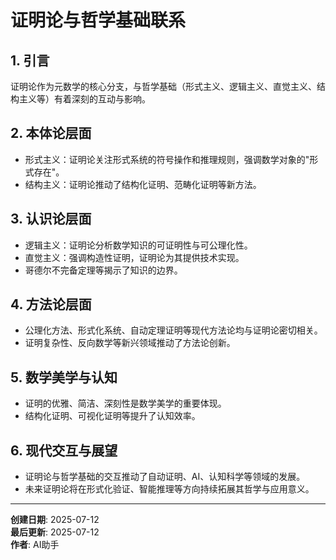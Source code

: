 # 证明论与哲学基础联系

## 1. 引言

证明论作为元数学的核心分支，与哲学基础（形式主义、逻辑主义、直觉主义、结构主义等）有着深刻的互动与影响。

## 2. 本体论层面

- 形式主义：证明论关注形式系统的符号操作和推理规则，强调数学对象的"形式存在"。
- 结构主义：证明论推动了结构化证明、范畴化证明等新方法。

## 3. 认识论层面

- 逻辑主义：证明论分析数学知识的可证明性与可公理化性。
- 直觉主义：强调构造性证明，证明论为其提供技术实现。
- 哥德尔不完备定理等揭示了知识的边界。

## 4. 方法论层面

- 公理化方法、形式化系统、自动定理证明等现代方法论均与证明论密切相关。
- 证明复杂性、反向数学等新兴领域推动了方法论创新。

## 5. 数学美学与认知

- 证明的优雅、简洁、深刻性是数学美学的重要体现。
- 结构化证明、可视化证明等提升了认知效率。

## 6. 现代交互与展望

- 证明论与哲学基础的交互推动了自动证明、AI、认知科学等领域的发展。
- 未来证明论将在形式化验证、智能推理等方向持续拓展其哲学与应用意义。

---

**创建日期**: 2025-07-12  
**最后更新**: 2025-07-12  
**作者**: AI助手
